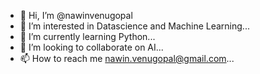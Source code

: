 - 👋 Hi, I’m @nawinvenugopal
- 👀 I’m interested in Datascience and Machine Learning...
- 🌱 I’m currently learning Python...
- 💞️ I’m looking to collaborate on AI...
- 📫 How to reach me nawin.venugopal@gmail.com...

<!---
nawinvenugopal/nawinvenugopal is a ✨ special ✨ repository because its `README.md` (this file) appears on your GitHub profile.
You can click the Preview link to take a look at your changes.
--->
